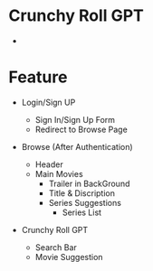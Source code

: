 # Crunchy Roll GPT

- 

# Feature
- Login/Sign UP
    - Sign In/Sign Up Form
    - Redirect to Browse Page

- Browse (After Authentication)
    - Header
    - Main Movies
        - Trailer in BackGround
        - Title & Discription
        - Series Suggestions
            - Series List

- Crunchy Roll GPT
    - Search Bar
    - Movie Suggestion